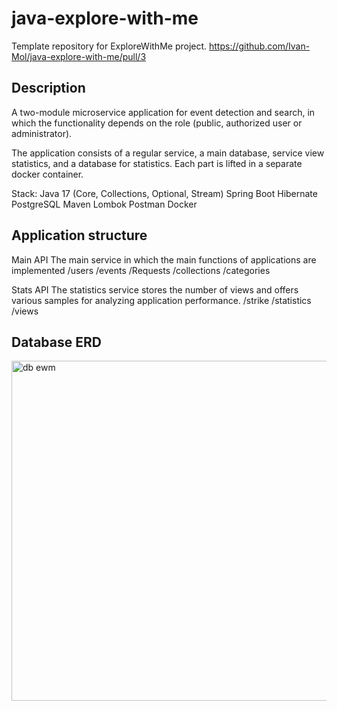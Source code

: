 # java-explore-with-me
Template repository for ExploreWithMe project.
https://github.com/Ivan-Mol/java-explore-with-me/pull/3

## Description
A two-module microservice application for event detection and search, in which the functionality depends on the role (public, authorized user or administrator).

The application consists of a regular service, a main database, service view statistics, and a database for statistics. Each part is lifted in a separate docker container.

Stack:
Java 17 (Core, Collections, Optional, Stream)
Spring Boot
Hibernate
PostgreSQL
Maven
Lombok
Postman
Docker

## Application structure

Main API
The main service in which the main functions of applications are implemented
/users
/events
/Requests
/collections
/categories

Stats API
The statistics service stores the number of views and offers various samples for analyzing application performance.
/strike
/statistics
/views

## Database ERD

<img width="544" alt="db ewm" src="https://github.com/Ivan-Mol/java-explore-with-me/assets/94922468/a6b09809-1209-4ce9-8ff6-218b17f0558f">


